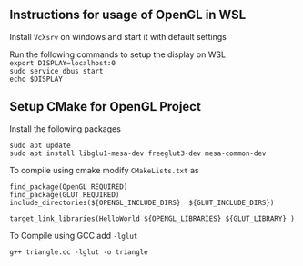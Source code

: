 ## Instructions for usage of OpenGL in WSL 

Install ``VcXsrv`` on windows and start it with default settings

Run the following commands to setup the display on WSL \
``export DISPLAY=localhost:0`` \
``sudo service dbus start`` \
``echo $DISPLAY``

## Setup CMake for OpenGL Project

Install the following packages

```
sudo apt update
sudo apt install libglu1-mesa-dev freeglut3-dev mesa-common-dev
```

To compile using cmake modify ``CMakeLists.txt`` as

```
find_package(OpenGL REQUIRED)
find_package(GLUT REQUIRED)
include_directories(${OPENGL_INCLUDE_DIRS}  ${GLUT_INCLUDE_DIRS})

target_link_libraries(HelloWorld ${OPENGL_LIBRARIES} ${GLUT_LIBRARY} )
```

To Compile using GCC add ``-lglut``

```
g++ triangle.cc -lglut -o triangle
```